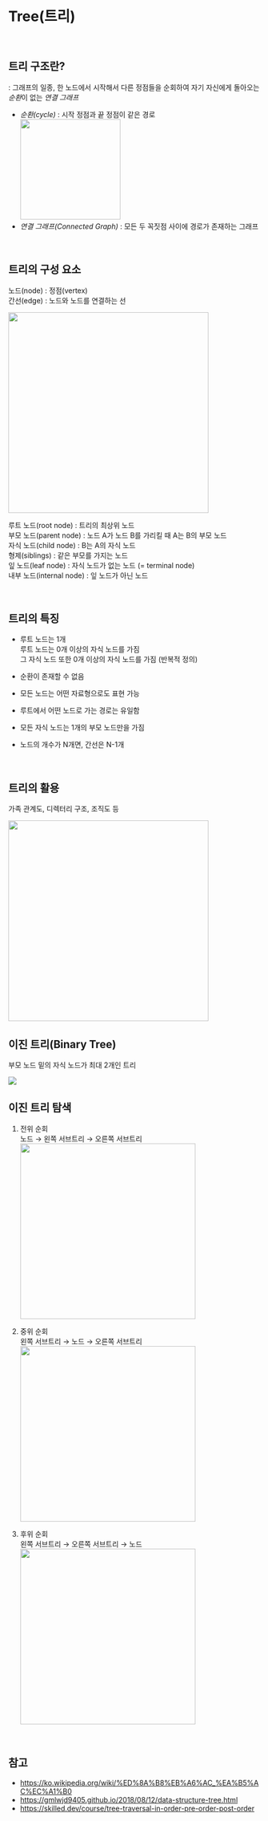 # Tree(트리)
<br>

## 트리 구조란?

: 그래프의 일종, 한 노드에서 시작해서 다른 정점들을 순회하여 자기 자신에게 돌아오는 *순환*이 없는 *연결 그래프*
  
  - *순환(cycle)* : 시작 정점과 끝 정점이 같은 경로  
    <img src="https://i.imgur.com/BUJI3k1.png" width="200">
  - *연결 그래프(Connected Graph)* : 모든 두 꼭짓점 사이에 경로가 존재하는 그래프
  
<br>

## 트리의 구성 요소

노드(node) : 정점(vertex)  
간선(edge) : 노드와 노드를 연결하는 선  

<img src="https://gmlwjd9405.github.io/images/data-structure-tree/tree-terms.png" width="400">

루트 노드(root node) : 트리의 최상위 노드  
부모 노드(parent node) : 노드 A가 노드 B를 가리킬 때 A는 B의 부모 노드  
자식 노드(child node) : B는 A의 자식 노드  
형제(siblings) : 같은 부모를 가지는 노드  
잎 노드(leaf node) : 자식 노드가 없는 노드 (= terminal node)  
내부 노드(internal node) : 잎 노드가 아닌 노드  

<br>

## 트리의 특징

- 루트 노드는 1개  
  루트 노드는 0개 이상의 자식 노드를 가짐  
  그 자식 노드 또한 0개 이상의 자식 노드를 가짐 (반복적 정의)  

- 순환이 존재할 수 없음
- 모든 노드는 어떤 자료형으로도 표현 가능
- 루트에서 어떤 노드로 가는 경로는 유일함
- 모든 자식 노드는 1개의 부모 노드만을 가짐
- 노드의 개수가 N개면, 간선은 N-1개

<br>

## 트리의 활용

가족 관계도, 디렉터리 구조, 조직도 등

<img src="https://t1.daumcdn.net/cfile/tistory/277A7B37582821FA19" width="400">

<br>

## 이진 트리(Binary Tree)

부모 노드 밑의 자식 노드가 최대 2개인 트리

<img src="https://upload.wikimedia.org/wikipedia/commons/thumb/f/f7/Binary_tree.svg/200px-Binary_tree.svg.png">

<br>

## 이진 트리 탐색

1. 전위 순회  
  노드 → 왼쪽 서브트리 → 오른쪽 서브트리  
    <img src="https://skilled.dev/images/pre-order-traversal.gif" width="350">

2. 중위 순회  
  왼쪽 서브트리 → 노드 → 오른쪽 서브트리  
    <img src="https://skilled.dev/images/in-order-traversal.gif" width="350">

3. 후위 순회  
  왼쪽 서브트리 → 오른쪽 서브트리 → 노드  
    <img src="https://skilled.dev/images/post-order-traversal.gif" width="350">

<br>

## 참고
- https://ko.wikipedia.org/wiki/%ED%8A%B8%EB%A6%AC_%EA%B5%AC%EC%A1%B0
- https://gmlwjd9405.github.io/2018/08/12/data-structure-tree.html
- https://skilled.dev/course/tree-traversal-in-order-pre-order-post-order

<br>
